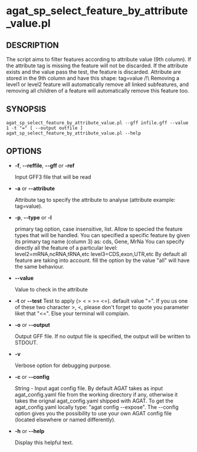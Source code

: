 # agat\_sp\_select\_feature\_by\_attribute\_value.pl

## DESCRIPTION

The script aims to filter features according to attribute value (9th column).
If the attribute tag is missing the feature will not be discarded.
If the attribute exists and the value pass the test, the feature is discarded.
Attribute are stored in the 9th column and have this shape: tag=value
/!\\ Removing a level1 or level2 feature will automatically remove all linked subfeatures, and
removing all children of a feature will automatically remove this feature too.

## SYNOPSIS

```
agat_sp_select_feature_by_attribute_value.pl --gff infile.gff --value 1 -t "=" [ --output outfile ]
agat_sp_select_feature_by_attribute_value.pl --help
```

## OPTIONS

- **-f**, **--reffile**, **--gff**  or **-ref**

    Input GFF3 file that will be read

- **-a** or **--attribute**

    Attribute tag to specify the attribute to analyse (attribute example: tag=value).

- **-p**,  **--type** or  **-l**

    primary tag option, case insensitive, list. Allow to specied the feature types that will be handled.
    You can specified a specific feature by given its primary tag name (column 3) as: cds, Gene, MrNa
    You can specify directly all the feature of a particular level:
          level2=mRNA,ncRNA,tRNA,etc
          level3=CDS,exon,UTR,etc
    By default all feature are taking into account. fill the option by the value "all" will have the same behaviour.

- **--value**

    Value to check in the attribute

- **-t** or **--test**
Test to apply (> < = >= <=). default value "=". If you us one of these two character >, <, please don't forget to quote you parameter liket that "<=". Else your terminal will complain.
- **-o** or **--output**

    Output GFF file.  If no output file is specified, the output will be
    written to STDOUT.

- **-v**

    Verbose option for debugging purpose.

- **-c** or **--config**

    String - Input agat config file. By default AGAT takes as input agat_config.yaml file from the working directory if any,
    otherwise it takes the orignal agat_config.yaml shipped with AGAT. To get the agat_config.yaml locally type: "agat config --expose".
    The --config option gives you the possibility to use your own AGAT config file (located elsewhere or named differently).

- **-h** or **--help**

    Display this helpful text.

